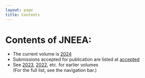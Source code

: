 ```yaml
---
layout: page
title: Contents
---
```

# Contents of JNEEA:
* The current volume is [2024](/2024)
* Submissions accepted for publication are listed at [accepted](/accepted)
* See [2023](/2023), [2022](/2022), etc. for earlier volumes<br/>
  (For the full list, see the navigation bar.)
